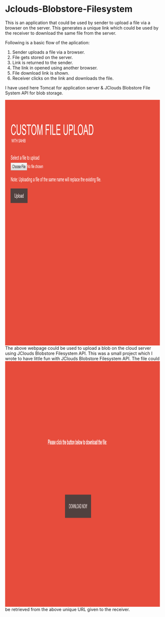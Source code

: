 # Jclouds-Blobstore-Filesystem
This is an application that could be used by sender to upload a file via a browser on the server. This generates a unique link which could be used by the receiver to download the same file from the server.

Following is a basic flow of the aplication:
1. Sender uploads a file via a browser.
2. File gets stored on the server.
3. Link is returned to the sender.
4. The link in opened using another browser.
5. File download link is shown.
6. Receiver clicks on the link and downloads the file.

I have used here Tomcat for application server & JClouds Blobstore File System API for blob storage.

<a href="url"><img src="https://github.com/sbajaj7/Jclouds-Blobstore-Filesystem/blob/master/JClouds%201.PNG" align="left" height="800" width="1000"></a>
<br><br>
The above webpage could be used to upload a blob on the cloud server using JClouds Blobstore Filesystem API. This was a small project which I wrote to have little fun with JClouds Blobstore Filesystem API.
<a href="url"><img src="https://github.com/sbajaj7/Jclouds-Blobstore-Filesystem/blob/master/JClouds%202.PNG" align="left" height="800" width="1000" ></a>
The file could be retrieved from the above unique URL given to the receiver.
